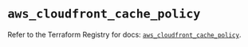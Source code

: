 # `aws_cloudfront_cache_policy`

Refer to the Terraform Registry for docs: [`aws_cloudfront_cache_policy`](https://registry.terraform.io/providers/hashicorp/aws/6.2.0/docs/resources/cloudfront_cache_policy).
